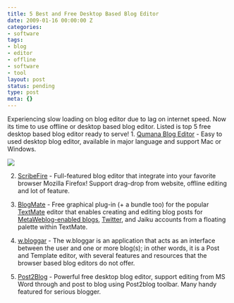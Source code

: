 ```yaml
---
title: 5 Best and Free Desktop Based Blog Editor
date: 2009-01-16 00:00:00 Z
categories:
- software
tags:
- blog
- editor
- offline
- software
- tool
layout: post
status: pending
type: post
meta: {}
---
```


Experiencing slow loading on blog editor due to lag on internet speed. Now its time to use offline or desktop based blog editor. Listed is top 5 free desktop based blog editor ready to serve! 1. [Qumana Blog Editor](http://www.qumana.com/overview.htm) - Easy to used desktop blog editor, available in major language and support Mac or Windows.

 ![](http://farm3.static.flickr.com/2315/1797888477_fa722821ce_o.jpg)

2. [ScribeFire](http://www.scribefire.com/) - Full-featured blog editor that integrate into your favorite browser Mozilla Firefox! Support drag-drop from website, offline editing and lot of feature.

3. [BlogMate](http://www.ditchnet.org/) - Free graphical plug-in (+ a bundle too) for the popular [TextMate](http://macromates.com/) editor that enables creating and editing blog posts for [MetaWeblog-enabled blogs](http://en.wikipedia.org/wiki/MetaWeblog), [Twitter](http://twitter.com/), and Jaiku accounts from a floating palette within TextMate.

4. [w.bloggar](http://wbloggar.com/) - The w.bloggar is an application that acts as an interface between the user and one or more blog(s); in other words, it is a Post and Template editor, with several features and resources that the browser based blog editors do not offer.

5. [Post2Blog](http://www.bytescout.com/post2blog.html) - Powerful free desktop blog editor, support editing from MS Word through and post to blog using Post2blog toolbar. Many handy featured for serious blogger.

